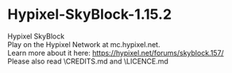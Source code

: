 # Hypixel-SkyBlock-1.15.2
Hypixel SkyBlock  
Play on the Hypixel Network at mc.hypixel.net.  
Learn more about it here: https://hypixel.net/forums/skyblock.157/  
Please also read \CREDITS.md and \LICENCE.md
